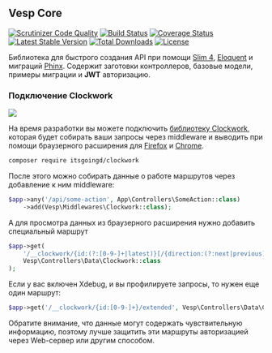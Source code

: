 ## Vesp Core

[![Scrutinizer Code Quality](https://scrutinizer-ci.com/g/bezumkin/vesp-core/badges/quality-score.png?b=master)](https://scrutinizer-ci.com/g/bezumkin/vesp-core/?branch=master)
[![Build Status](https://travis-ci.com/bezumkin/vesp-core.svg?branch=master)](https://travis-ci.com/bezumkin/vesp-core)
[![Coverage Status](https://coveralls.io/repos/github/bezumkin/vesp-core/badge.svg?branch=master)](https://coveralls.io/github/bezumkin/vesp-core?branch=master)
[![Latest Stable Version](https://poser.pugx.org/vesp/core/v/stable)](https://packagist.org/packages/vesp/core)
[![Total Downloads](https://poser.pugx.org/vesp/core/downloads)](https://packagist.org/packages/vesp/core)
[![License](https://poser.pugx.org/vesp/core/license)](https://packagist.org/packages/vesp/core)

Библиотека для быстрого создания API при помощи [Slim 4][slim], [Eloquent][eloquent] и миграций [Phinx][phinx].
Содержит заготовки контроллеров, базовые модели, примеры миграции и **JWT** авторизацию.


### Подключение Clockwork

![](https://file.modx.pro/files/5/5/4/554c5b8f8a68a900334989f540a21f51.png)

На время разработки вы можете подключить [библиотеку Clockwork][clockwork], которая будет собирать ваши запросы 
через middleware и выводить при помощи браузерного расширения для [Firefox][cw-firefox] и [Chrome][cw-chrome].

```sh
composer require itsgoingd/clockwork
```

После этого можно собирать данные о работе маршрутов через добавление к ним middleware:
```php
$app->any('/api/some-action', App\Controllers\SomeAction::class)
    ->add(Vesp\Middlewares\Clockwork::class);
```

А для просмотра данных из браузерного расширения нужно добавить специальный маршрут
```php
$app->get(
    '/__clockwork/{id:(?:[0-9-]+|latest)}[/{direction:(?:next|previous)}[/{count:\d+}]]', 
    Vesp\Controllers\Data\Clockwork::class
);
```

Если у вас включен Xdebug, и вы профилируете запросы, то нужен еще один маршрут:
```php
$app->get('/__clockwork/{id:[0-9-]+}/extended', Vesp\Controllers\Data\Clockwork::class);
```

Обратите внимание, что данные могут содержать чувствительную информацию, поэтому лучше защитить эти маршруты 
авторизацией через Web-сервер или другим способом.


[slim]: https://github.com/slimphp/slim
[eloquent]: https://github.com/illuminate/database
[phinx]: https://github.com/robmorgan/phinx
[clockwork]: https://github.com/itsgoingd/clockwork
[cw-firefox]: https://addons.mozilla.org/en-US/firefox/addon/clockwork-dev-tools
[cw-chrome]: https://chrome.google.com/webstore/detail/clockwork/dmggabnehkmmfmdffgajcflpdjlnoemp
